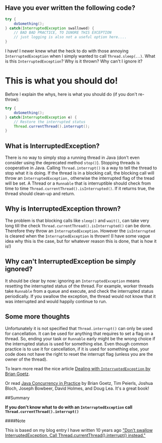 ## Have you ever written the following code?

```Java
try {
    doSomething();
} catch(InterruptedException swallowed) {
    // BAD BAD PRACTICE, TO IGNORE THIS EXCEPTION
    // just logging is also not a useful option here....
}
```

I have! I newer knew what the heck to do with those annoying `InterruptedException` when I simply wanted to call `Thread.sleep(..)`. What is this `InterruptedException`? Why is it thrown? Why can't I ignore it?

# This is what you should do!

Before I explain the whys, here is what you should do (if you don't re-throw):

```Java
try {
    doSomething();
} catch(InterruptedException e) {
    // Restore the interrupted status
    Thread.currentThread().interrupt();
}
```

## What is InterruptedException?

There is no way to simply stop a running thread in Java (don't even consider using the deprecated method `stop()`). Stopping threads is cooperative in Java. Calling `Thread.interrupt()` is a way to tell the thread to stop what it is doing. If the thread is in a blocking call, the blocking call will throw an `InterruptedException,` otherwise the interrupted flag of the tread will be set. A Thread or a `Runnable` that is interruptible should check from time to time `Thread.currentThread().isInterrupted()`. If it returns true, the thread should clean-up and return.

## Why is InterruptedException thrown?

The problem is that blocking calls like `sleep()` and `wait()`, can take very long till the check `Thread.currentThread().isInterrupted()` can be done. Therefore they throw an `InterruptedException`. However the `isInterrupted` is cleared when the `InterruptedException` is thrown! (I have some vague idea why this is the case, but for whatever reason this is done, that is how it is!)

## Why can't InterruptedException be simply ignored?

It should be clear by now: ignoring an `InterruptedException` means resetting the interrupted status of the thread. For example, worker threads take `Runnable` from a queue and execute, and check the interrupted status periodically. If you swallow the exception, the thread would not know that it was interrupted and would happily continue to run.

## Some more thoughts
Unfortunately it is not specified that `Thread.interrupt()` can only be used for cancellation. It can be used for anything that requires to set a flag on a thread. So, ending your task or `Runnable` early might be the wrong choice if the interrupted status is used for something else. Even though common practice is to use it for cancellation, if it is used for something else, your code does not have the right to reset the interrupt flag (unless you are the owner of the thread).

To learn more read the nice article [Dealing with `InterruptedException` by Brian Goetz](http://www.ibm.com/developerworks/library/j-jtp05236/).

Or read [Java Concurrency in Practice](https://books.google.de/books/about/Java_Concurrency_in_Practice.html?id=EK43StEVfJIC) by Brian Goetz, Tim Peierls, Joshua Bloch, Joseph Bowbeer, David Holmes, and Doug Lea. It's a great book!

##Summary

**If you don't know what to do with an `InterruptedException` call `Thread.currentThread().interrupt()`**

####Note

This is based on my blog entry I have written 10 years ago ["Don't swallow InterruptedException. Call Thread.currentThread().interrupt() instead."](http://michaelscharf.blogspot.de/2006/09/dont-swallow-interruptedexception-call.html)
